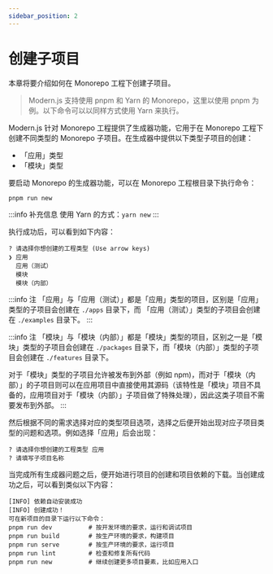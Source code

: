 ```yaml
---
sidebar_position: 2
---
```


# 创建子项目

本章将要介绍如何在 Monorepo 工程下创建子项目。

> Modern.js 支持使用 pnpm 和 Yarn 的 Monorepo，这里以使用 pnpm 为例。以下命令可以以同样方式使用 Yarn 来执行。

Modern.js 针对 Monorepo 工程提供了生成器功能，它用于在 Monorepo 工程下创建不同类型的 Monorepo 子项目。在生成器中提供以下类型子项目的创建：

- 「应用」类型
- 「模块」类型

要启动 Monorepo 的生成器功能，可以在 Monorepo 工程根目录下执行命令：

```
pnpm run new
```

:::info 补充信息
使用 Yarn 的方式：`yarn new`
:::

执行成功后，可以看到如下内容：

```
? 请选择你想创建的工程类型 (Use arrow keys)
❯ 应用
  应用（测试）
  模块
  模块（内部）
```

:::info 注
「应用」与「应用（测试）」都是「应用」类型的项目，区别是「应用」类型的子项目会创建在 `./apps` 目录下，而 「应用（测试）」类型的子项目会创建在 `./examples` 目录下。
:::

:::info 注
「模块」与「模块（内部）」都是「模块」类型的项目，区别之一是「模块」类型的子项目会创建在 `./packages` 目录下，而「模块（内部）」类型的子项目会创建在 `./features` 目录下。

对于「模块」类型的子项目允许被发布到外部（例如 npm)，而对于「模块（内部）」的子项目则可以在应用项目中直接使用其源码（该特性是「模块」项目不具备的，应用项目对于「模块（内部）」子项目做了特殊处理），因此这类子项目不需要发布到外部。
:::

然后根据不同的需求选择对应的类型项目选项，选择之后便开始出现对应子项目类型的问题和选项。例如选择「应用」后会出现：

```
? 请选择你想创建的工程类型 应用
? 请填写子项目名称
```

当完成所有生成器问题之后，便开始进行项目的创建和项目依赖的下载。当创建成功之后，可以看到类似以下内容：

```
[INFO] 依赖自动安装成功
[INFO] 创建成功！
可在新项目的目录下运行以下命令：
pnpm run dev          # 按开发环境的要求，运行和调试项目
pnpm run build        # 按生产环境的要求，构建项目
pnpm run serve        # 按生产环境的要求，运行项目
pnpm run lint         # 检查和修复所有代码
pnpm run new          # 继续创建更多项目要素，比如应用入口
```
